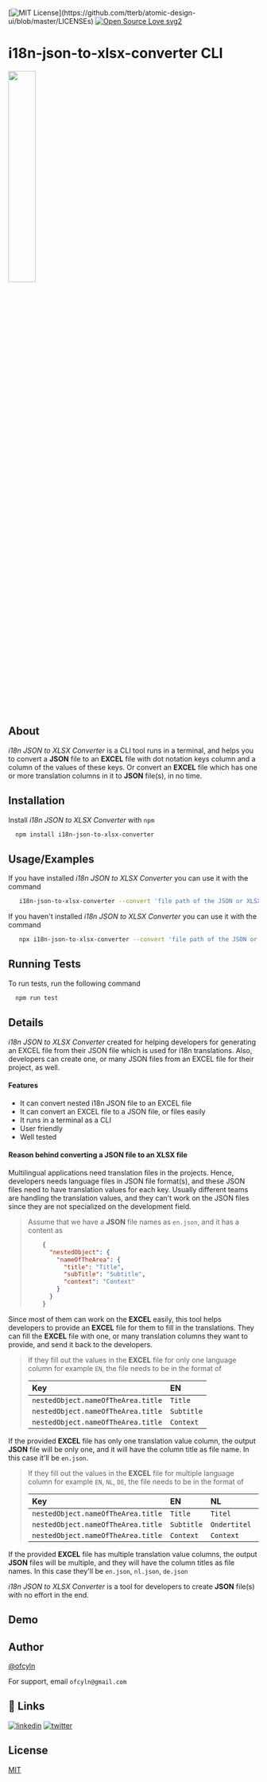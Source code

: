 
<br />

[![MIT License](https://img.shields.io/apm/l/atomic-design-ui.svg?)](https://github.com/tterb/atomic-design-ui/blob/master/LICENSEs)
[![Open Source Love svg2](https://badges.frapsoft.com/os/v2/open-source.svg?v=103)](https://github.com/ellerbrock/open-source-badges/)


# i18n-json-to-xlsx-converter CLI

<img src="https://repository-images.githubusercontent.com/386980704/45fee350-b9fb-4f33-ab05-8519f23c9af5" width="33%" />
<br />

## About

_i18n JSON to XLSX Converter_ is a CLI tool runs in a terminal, and helps you to convert a **JSON** file to an **EXCEL** file with dot notation keys column and a column of the values of these keys. Or convert an **EXCEL** file which has one or more translation columns in it to **JSON** file(s), in no time.

## Installation

Install _i18n JSON to XLSX Converter_ with `npm`

```bash
  npm install i18n-json-to-xlsx-converter
```

## Usage/Examples

If you have installed _i18n JSON to XLSX Converter_ you can use it with the command

```bash
   i18n-json-to-xlsx-converter --convert 'file path of the JSON or XLSX file'
```

If you haven't installed _i18n JSON to XLSX Converter_ you can use it with the command

```bash
   npx i18n-json-to-xlsx-converter --convert 'file path of the JSON or XLSX file'
```

## Running Tests

To run tests, run the following command

```bash
  npm run test
```

## Details

_i18n JSON to XLSX Converter_ created for helping developers for generating an EXCEL file from their JSON file which is used for i18n translations. Also, developers can create one, or many JSON files from an EXCEL file for their project, as well.
  

#### Features

- It can convert nested i18n JSON file to an EXCEL file
- It can convert an EXCEL file to a JSON file, or files easily
- It runs in a terminal as a CLI
- User friendly
- Well tested

#### Reason behind converting a JSON file to an XLSX file

Multilingual applications need translation files in the projects. Hence, developers needs language files in JSON file format(s), and these JSON files need to have translation values for each key. Usually different teams are handling the translation values, and they can't work on the JSON files since they are not specialized on the development field. 

> Assume that we have a **JSON** file names as `en.json`, and it has a content as
> 
> ```json
>     {
>       "nestedObject": {
>         "nameOfTheArea": {
>           "title": "Title",
>           "subTitle": "Subtitle",
>           "context": "Context"
>         }
>       }
>     }
> ```

Since most of them can work on the **EXCEL** easily, this tool helps developers to provide an **EXCEL** file for them to fill in the translations. They can fill the **EXCEL** file with one, or many translation columns they want to provide, and send it back to the developers. 

> If they fill out the values in the **EXCEL** file for only one language column for example `EN`, the file needs to be in the format of
> 
> | Key | EN     |
> | :-------- | :------- |
> | `nestedObject.nameOfTheArea.title` | `Title` |
> | `nestedObject.nameOfTheArea.title` | `Subtitle` |
> | `nestedObject.nameOfTheArea.title` | `Context` |
> 

If the provided **EXCEL** file has only one translation value column, the output **JSON** file will be only one, and it will have the column title as file name. In this case it'll be `en.json`.

>
> If they fill out the values in the **EXCEL** file for multiple language column for example `EN`, `NL`, `DE`, the file needs to be in the format of
 > 
 > | Key | EN     | NL     | DE     |
 > | :-------- | :------- | :------- | :------- |
 > | `nestedObject.nameOfTheArea.title` | `Title` | `Titel` | `Titel` |
 > | `nestedObject.nameOfTheArea.title` | `Subtitle` | `Ondertitel` | `Untertitel` |
 > | `nestedObject.nameOfTheArea.title` | `Context` | `Context` | `Kontext` |
 > 


If the provided **EXCEL** file has multiple translation value columns, the output **JSON** files will be multiple, and they will have the column titles as file names. In this case they'll be `en.json`, `nl.json`, `de.json`

_i18n JSON to XLSX Converter_ is a tool for developers to create **JSON** file(s) with no effort in the end.


## Demo


  
## Author

[@ofcyln](https://www.github.com/ofcyln)

For support, email `ofcyln@gmail.com`
  
## 🔗 Links
[![linkedin](https://img.shields.io/badge/linkedin-0A66C2?style=for-the-badge&logo=linkedin&logoColor=white)](https://www.linkedin.com/in/ofcyln/)
[![twitter](https://img.shields.io/badge/twitter-1DA1F2?style=for-the-badge&logo=twitter&logoColor=white)](https://twitter.com/ofcyln)
  
## License

[MIT](https://choosealicense.com/licenses/mit/)

  
